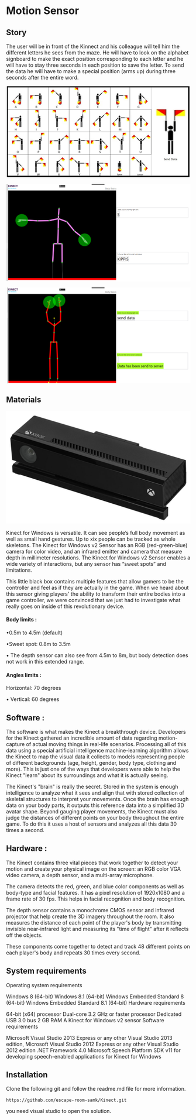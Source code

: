 # Motion Sensor

## Story

The user will be in front of the Kinnect and his colleague will tell him the different letters he sees from the maze. He will have to look on the alphabet signboard to make the exact position corresponding to each letter and he will have to stay three seconds in each position to save the letter. To send the data he will have to make a special position \(arms up\) during three seconds after the entire word.

![Signboard](../.gitbook/assets/image.png)

![](../.gitbook/assets/image%20%2813%29.png)

![Send data](../.gitbook/assets/image%20%289%29.png)



## Materials

![](../.gitbook/assets/image%20%2815%29.png)

Kinect for Windows is versatile. It can see people’s full body movement as well as small hand gestures. Up to xix people can be tracked as whole skeletons. The Kinect for Windows v2 Sensor has an RGB \(red-green-blue\) camera for color video, and an infrared emitter and camera that measure depth in millimeter resolutions. The Kinect for Windows v2 Sensor enables a wide variety of interactions, but any sensor has “sweet spots” and limitations.

This little black box contains multiple features that allow gamers to be the controller and feel as if they are actually in the game. When we heard about this sensor giving players' the ability to transform their entire bodies into a game controller, we were convinced that we just had to investigate what really goes on inside of this revolutionary device.

#### Body limits : 

•0.5m to 4.5m \(default\)

•Sweet spot: 0.8m to 3.5m

• The depth sensor can also see from 4.5m to 8m, but body detection does not work in this extended range.

#### Angles limits :

Horizontal: 70 degrees

• Vertical: 60 degrees

## Software :

The software is what makes the Kinect a breakthrough device. Developers for the Kinect gathered an incredible amount of data regarding motion-capture of actual moving things in real-life scenarios. Processing all of this data using a special artificial intelligence machine-learning algorithm allows the Kinect to map the visual data it collects to models representing people of different backgrounds \(age, height, gender, body type, clothing and more\). This is just one of the ways that developers were able to help the Kinect "learn" about its surroundings and what it is actually seeing.

The Kinect's "brain" is really the secret. Stored in the system is enough intelligence to analyze what it sees and align that with stored collection of skeletal structures to interpret your movements. Once the brain has enough data on your body parts, it outputs this reference data into a simplified 3D avatar shape. Beyond gauging player movements, the Kinect must also judge the distances of different points on your body throughout the entire game. To do this it uses a host of sensors and analyzes all this data 30 times a second.

## Hardware :

The Kinect contains three vital pieces that work together to detect your motion and create your physical image on the screen: an RGB color VGA video camera, a depth sensor, and a multi-array microphone.

The camera detects the red, green, and blue color components as well as body-type and facial features. It has a pixel resolution of 1920x1080 and a frame rate of 30 fps. This helps in facial recognition and body recognition.

The depth sensor contains a monochrome CMOS sensor and infrared projector that help create the 3D imagery throughout the room. It also measures the distance of each point of the player's body by transmitting invisible near-infrared light and measuring its "time of flight" after it reflects off the objects.

These components come together to detect and track 48 different points on each player's body and repeats 30 times every second.

## System requirements

Operating system requirements

Windows 8 \(64-bit\) Windows 8.1 \(64-bit\) Windows Embedded Standard 8 \(64-bit\) Windows Embedded Standard 8.1 \(64-bit\) Hardware requirements

64-bit \(x64\) processor Dual-core 3.2 GHz or faster processor Dedicated USB 3.0 bus 2 GB RAM A Kinect for Windows v2 sensor Software requirements

Microsoft Visual Studio 2013 Express or any other Visual Studio 2013 edition, Microsoft Visual Studio 2012 Express or any other Visual Studio 2012 edition .NET Framework 4.0 Microsoft Speech Platform SDK v11 for developing speech-enabled applications for Kinect for Windows

## Installation

Clone the following git and follow the readme.md file for more information.

```text
https://github.com/escape-room-samk/Kinect.git
```

you need visual studio to open the solution.

